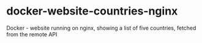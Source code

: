 # docker-website-countries-nginx
Docker - website running on nginx, showing a list of five countries, fetched from the remote API
